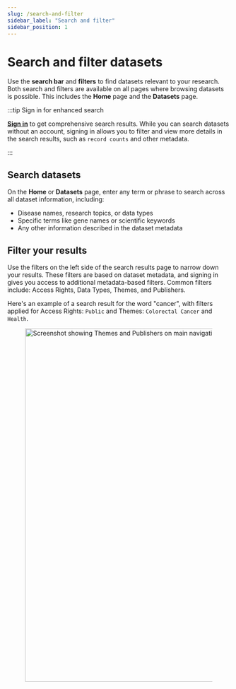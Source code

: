 ```yaml
---
slug: /search-and-filter
sidebar_label: "Search and filter"
sidebar_position: 1
---
```


# Search and filter datasets

Use the **search bar** and **filters** to find datasets relevant to your research. Both search and filters are available on all pages where browsing datasets is possible. This includes the **Home** page and the **Datasets** page. 

:::tip Sign in for enhanced search

[**Sign in**](/sign-in) to get comprehensive search results. While you can search datasets without an account, signing in allows you to filter and view more details in the search results, such as `record counts` and other metadata.

:::

## Search datasets

On the **Home** or **Datasets** page, enter any term or phrase to search across all dataset information, including:

- Disease names, research topics, or data types
- Specific terms like gene names or scientific keywords  
- Any other information described in the dataset metadata

## Filter your results

Use the filters on the left side of the search results page to narrow down your results. These filters are based on dataset metadata, and signing in gives you access to additional metadata-based filters. Common filters include: Access Rights, Data Types, Themes, and Publishers.

Here's an example of a search result for the word "cancer", with filters applied for Access Rights: `Public` and Themes: `Colorectal Cancer` and `Health`.

<figure>
    <img src="img/explore-datasets/search-sample.png" alt="Screenshot showing Themes and Publishers on main navigation menu" width="800" />
    <figcaption></figcaption>
</figure>
